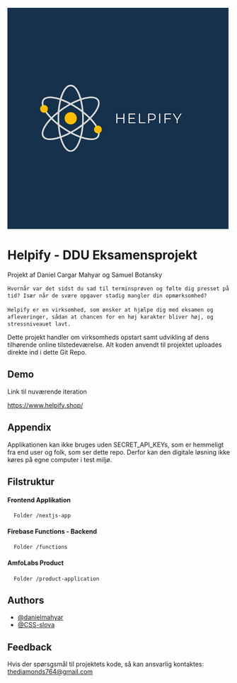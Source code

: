 ![Helpify Logo](/helpify.png)


# Helpify - DDU Eksamensprojekt

Projekt af Daniel Cargar Mahyar og Samuel Botansky
```
Hvornår var det sidst du sad til terminsprøven og følte dig presset på tid? Især når de svære opgaver stadig mangler din opmærksomhed? 

Helpify er en virksomhed, som ønsker at hjælpe dig med eksamen og afleveringer, sådan at chancen for en høj karakter bliver høj, og stressniveauet lavt.
```
Dette projekt handler om virksomheds opstart samt udvikling af dens tilhørende online tilstedeværelse. Alt koden anvendt til projektet uploades direkte ind i dette Git Repo.
## Demo

Link til nuværende iteration

https://www.helpify.shop/

## Appendix

Applikationen kan ikke bruges uden SECRET_API_KEYs, som er hemmeligt fra end user og folk, som ser dette repo. Derfor kan den digitale løsning ikke køres på egne computer i test miljø.
## Filstruktur

#### Frontend Applikation

```http
  Folder /nextjs-app
```

#### Firebase Functions - Backend

```http
  Folder /functions
```

#### AmfoLabs Product

```http
  Folder /product-application
```
## Authors

- [@danielmahyar](https://www.github.com/octokatherine)
- [@CSS-slova](https://github.com/CSS-slova)


## Feedback

Hvis der spørsgsmål til projektets kode, så kan ansvarlig
 kontaktes: thediamonds764@gmail.com

